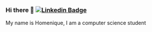 
### Hi there     👋    [![Linkedin Badge](https://img.shields.io/badge/-Homenique%20Vieira-0e76a8?style=flat-square&logo=Linkedin&logoColor=white&link=https://www.linkedin.com/in/homeniquevm/)](https://www.linkedin.com/in/homeniquevm/) 



My name is Homenique, I am a computer science student 

<!--
**HomeniqueM/HomeniqueM** is a ✨ _special_ ✨ repository because its `README.md` (this file) appears on your GitHub profile.
